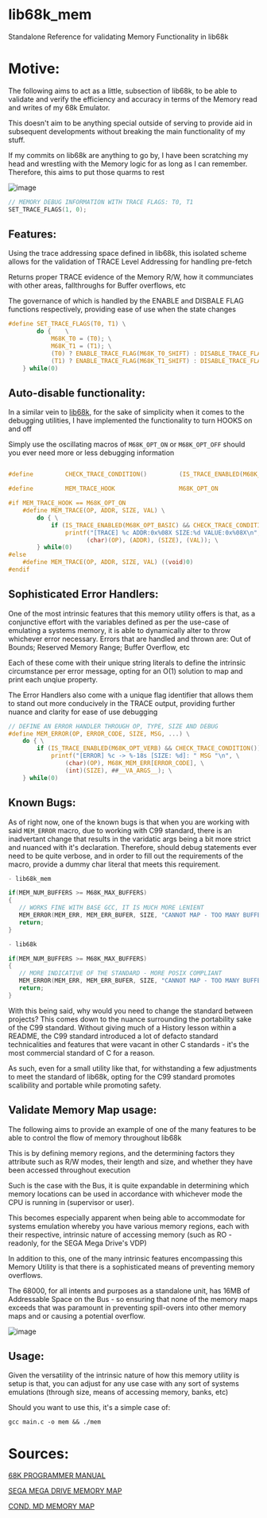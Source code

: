 # lib68k_mem
Standalone Reference for validating Memory Functionality in lib68k

# Motive:

The following aims to act as a little, subsection of lib68k, to be able to validate and verify the efficiency and accuracy in terms of the Memory read and writes of my 68k Emulator.

This doesn't aim to be anything special outside of serving to provide aid in subsequent developments without breaking the main functionality of my stuff.

If my commits on lib68k are anything to go by, I have been scratching my head and wrestling with the Memory logic for as long as I can remember.
Therefore, this aims to put those quarms to rest

![image](https://github.com/user-attachments/assets/aa269801-7986-40ec-a5dd-073f82391230)

```c
// MEMORY DEBUG INFORMATION WITH TRACE FLAGS: T0, T1
SET_TRACE_FLAGS(1, 0);
```

## Features:

Using the trace addressing space defined in lib68k, this isolated scheme allows for the validation of TRACE Level Addressing for handling pre-fetch

Returns proper TRACE evidence of the Memory R/W, how it communciates with other areas, fallthroughs for Buffer overflows, etc

The governance of which is handled by the ENABLE and DISBALE FLAG functions respectively, providing ease of use when the state changes

```c
#define SET_TRACE_FLAGS(T0, T1) \
        do {    \
            M68K_T0 = (T0); \
            M68K_T1 = (T1); \
            (T0) ? ENABLE_TRACE_FLAG(M68K_T0_SHIFT) : DISABLE_TRACE_FLAG(M68K_T0_SHIFT); \
            (T1) ? ENABLE_TRACE_FLAG(M68K_T1_SHIFT) : DISABLE_TRACE_FLAG(M68K_T1_SHIFT); \
    } while(0)
```

## Auto-disable functionality:

In a similar vein to [lib68k](https://github.com/hazzaclark/lib68k), for the sake of simplicity when it comes to the debugging utilities, I have implemented the functionality to turn HOOKS on and off

Simply use the oscillating macros of ``M68K_OPT_ON`` or ``M68K_OPT_OFF`` should you ever need more or less debugging information

```C

#define         CHECK_TRACE_CONDITION()         (IS_TRACE_ENABLED(M68K_T0_SHIFT) || IS_TRACE_ENABLED(M68K_T1_SHIFT))

#define         MEM_TRACE_HOOK                  M68K_OPT_ON

#if MEM_TRACE_HOOK == M68K_OPT_ON
    #define MEM_TRACE(OP, ADDR, SIZE, VAL) \
        do { \
            if (IS_TRACE_ENABLED(M68K_OPT_BASIC) && CHECK_TRACE_CONDITION()) \
                printf("[TRACE] %c ADDR:0x%08X SIZE:%d VALUE:0x%08X\n", \
                      (char)(OP), (ADDR), (SIZE), (VAL)); \
        } while(0)
#else
    #define MEM_TRACE(OP, ADDR, SIZE, VAL) ((void)0)
#endif
```

## Sophisticated Error Handlers:

One of the most intrinsic features that this memory utility offers is that, as a conjunctive effort with the variables defined as per the use-case of emulating a systems memory, it is able to dynamically alter to throw whichever error necessary. Errors that are handled and thrown are: Out of Bounds; Reserved Memory Range; Buffer Overflow, etc

Each of these come with their unique string literals to define the intrinsic circumstance per error message, opting for an O(1) solution to map and print each unqiue property.

The Error Handlers also come with a unique flag identifier that allows them to stand out more conducively in the TRACE output, providing further nuance and clarity for ease of use debugging

```c
// DEFINE AN ERROR HANDLER THROUGH OP, TYPE, SIZE AND DEBUG
#define MEM_ERROR(OP, ERROR_CODE, SIZE, MSG, ...) \
    do { \
        if (IS_TRACE_ENABLED(M68K_OPT_VERB) && CHECK_TRACE_CONDITION()) \
            printf("[ERROR] %c -> %-18s [SIZE: %d]: " MSG "\n", \
                (char)(OP), M68K_MEM_ERR[ERROR_CODE], \
                (int)(SIZE), ##__VA_ARGS__); \
    } while(0)
```

## Known Bugs:

As of right now, one of the known bugs is that when you are working with said ``MEM_ERROR`` macro, due to working with C99 standard, there is an inadvertant change that results in the varidatic args being a bit more strict and nuanced with it's declaration. Therefore, should debug statements ever need to be quite verbose, and in order to fill out the requirements of the macro, provide a dummy char literal that meets this requirement.

```c
- lib68k_mem

if(MEM_NUM_BUFFERS >= M68K_MAX_BUFFERS) 
{
   // WORKS FINE WITH BASE GCC, IT IS MUCH MORE LENIENT
   MEM_ERROR(MEM_ERR, MEM_ERR_BUFER, SIZE, "CANNOT MAP - TOO MANY BUFFERS");
   return;
}
```

```c
- lib68k

if(MEM_NUM_BUFFERS >= M68K_MAX_BUFFERS) 
{
   // MORE INDICATIVE OF THE STANDARD - MORE POSIX COMPLIANT
   MEM_ERROR(MEM_ERR, MEM_ERR_BUFER, SIZE, "CANNOT MAP - TOO MANY BUFFERS %s", " ");
   return;
}
```

With this being said, why would you need to change the standard between projects? This comes down to the nuance surrounding the portability sake of the C99 standard. Without giving much of a History lesson within a README, the C99 standard introduced a lot of defacto standard technicalities and features that were vacant in other C standards - it's the most commercial standard of C for a reason.

As such, even for a small utility like that, for withstanding a few adjustments to meet the standard of lib68k, opting for the C99 standard promotes scalibility and portable while promoting safety. 

## Validate Memory Map usage:

The following aims to provide an example of one of the many features to be able to control the flow of memory throughout lib68k

This is by defining memory regions, and the determining factors they attribute such as R/W modes, their length and size, and whether they have been accessed throughout execution

Such is the case with the Bus, it is quite expandable in determining which memory locations can be used in accordance with whichever mode the CPU is running in (supervisor or user).

This becomes especially apparent when being able to accommodate for systems emulation whereby you have various memory regions, each with their respective, intrinsic nature of accessing memory (such as RO - readonly, for the SEGA Mega Drive's VDP)

In addition to this, one of the many intrinsic features encompassing this Memory Utility is that there is a sophisticated means of preventing memory overflows.

The 68000, for all intents and purposes as a standalone unit, has 16MB of Addressable Space on the Bus - so ensuring that none of the memory maps exceeds that was paramount in preventing spill-overs into other memory maps and or causing a potential overflow.

![image](https://github.com/user-attachments/assets/2e57e7aa-8866-4794-98f1-9c7a4435a061)

## Usage:

Given the versatility of the intrinsic nature of how this memory utility is setup is that, you can adjust for any use case with any sort of systems emulations (through size, means of accessing memory, banks, etc)

Should you want to use this, it's a simple case of:

```
gcc main.c -o mem && ./mem
```

# Sources:

[68K PROGRAMMER MANUAL](https://www.nxp.com/docs/en/reference-manual/M68000PRM.pdf#page=43)

[SEGA MEGA DRIVE MEMORY MAP](https://segaretro.org/Sega_Mega_Drive/Memory_map)

[COND. MD MEMORY MAP](https://wiki.megadrive.org/index.php?title=Main_68k_memory_map)

